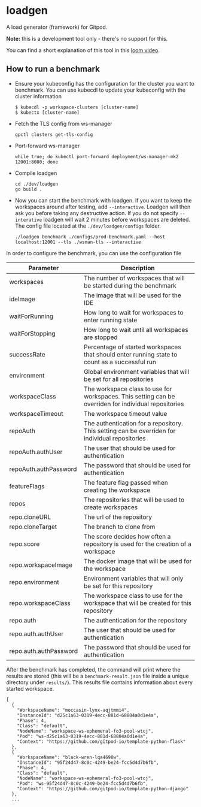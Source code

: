 # loadgen

A load generator (framework) for Gitpod.

**Note:** this is a development tool only - there's no support for this.

You can find a short explanation of this tool in this [loom video](https://www.loom.com/share/6487e3403c0746cc97bb3f766e15fab6).

## How to run a benchmark
- Ensure your kubeconfig has the configuration for the cluster you want to benchmark. You can use kubecdl to update your kubeconfig with the cluster information
  ```console
  $ kubecdl -p workspace-clusters [cluster-name]
  $ kubectx [cluster-name]
  ```
- Fetch the TLS config from ws-manager
  ```console
  gpctl clusters get-tls-config
  ```
- Port-forward ws-manager
  ```console
  while true; do kubectl port-forward deployment/ws-manager-mk2 12001:8080; done
  ```
- Compile loadgen
  ```console
  cd ./dev/loadgen
  go build .
  ```
- Now you can start the benchmark with loadgen. If you want to keep the workspaces around after testing, add `--interactive`. Loadgen will then ask you before taking any destructive action. If you do not specify `--interative` loadgen will wait 2 minutes before workspaces are deleted. The config file located at the `./dev/loadgen/configs` folder.
  ```console
  ./loadgen benchmark ./configs/prod-benchmark.yaml --host localhost:12001 --tls ./wsman-tls --interactive
  ```

In order to configure the benchmark, you can use the configuration file

| Parameter  | Description |
| ------------- | ------------- |
| workspaces  | The number of workspaces that will be started during the benchmark |
| ideImage  | The image that will be used for the IDE |
| waitForRunning | How long to wait for workspaces to enter running state |
| waitForStopping | How long to wait until all workspaces are stopped |
| successRate | Percentage of started workspaces that should enter running state to count as a successful run |
| environment | Global environment variables that will be set for all repositories |
| workspaceClass | The workspace class to use for workspaces. This setting can be overriden for individual repositories |
| workspaceTimeout | The workspace timeout value |
| repoAuth | The authentication for a repository. This setting can be overriden for individual repositories |
| repoAuth.authUser | The user that should be used for authentication |
| repoAuth.authPassword | The password that should be used for authentication |
| featureFlags | The feature flag passed when creating the workspace |
| repos | The repositories that will be used to create workspaces |
| repo.cloneURL | The url of the repository |
| repo.cloneTarget | The branch to clone from |
| repo.score | The score decides how often a repository is used for the creation of a workspace |
| repo.workspaceImage | The docker image that will be used for the workspace |
| repo.environment | Environment variables that will only be set for this repository |
| repo.workspaceClass | The workspace class to use for the workspace that will be created for this repository |
| repo.auth | The authentication for the repository |
| repo.auth.authUser | The user that should be used for authentication |
| repo.auth.authPassword | The password that should be used for authentication |

After the benchmark has completed, the command will print where the results are stored (this will be a `benchmark-result.json` file inside a unique directory under `results/`). This results file contains information about every started workspace.

```
[
  {
    "WorkspaceName": "moccasin-lynx-aqjtmmi4",
    "InstanceId": "d25c1a63-0319-4ecc-881d-68804a0d1e4a",
    "Phase": 4,
    "Class": "default",
    "NodeName": "workspace-ws-ephemeral-fo3-pool-wtcj",
    "Pod": "ws-d25c1a63-0319-4ecc-881d-68804a0d1e4a",
    "Context": "https://github.com/gitpod-io/template-python-flask"
  },
  {
    "WorkspaceName": "black-wren-lqa4698w",
    "InstanceId": "95f24d47-8c0c-4249-be24-fcc5d4d7b6fb",
    "Phase": 4,
    "Class": "default",
    "NodeName": "workspace-ws-ephemeral-fo3-pool-wtcj",
    "Pod": "ws-95f24d47-8c0c-4249-be24-fcc5d4d7b6fb",
    "Context": "https://github.com/gitpod-io/template-python-django"
  },
  ...
```
